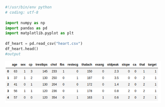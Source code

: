 ```python
#!/usr/bin/env python
# coding: utf-8

import numpy as np 
import pandas as pd
import matplotlib.pyplot as plt

df_heart = pd.read_csv("heart.csv")
df_heart.head()
#output
```
<img src="https://github.com/Askarafshar/DataMining706/blob/master/Project-Plan/output/1.png">

```python

```

